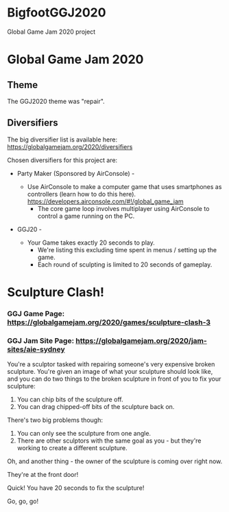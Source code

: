 # BigfootGGJ2020
Global Game Jam 2020 project


# Global Game Jam 2020

## Theme
The GGJ2020 theme was "repair".

## Diversifiers
The big diversifier list is available here: https://globalgamejam.org/2020/diversifiers

Chosen diversifiers for this project are:

* Party Maker (Sponsored by AirConsole) -
	* Use AirConsole to make a computer game that uses smartphones as controllers (learn how to do this here). https://developers.airconsole.com/#!/global_game_jam
		* The core game loop involves multiplayer using AirConsole to control a game running on the PC.
        
* GGJ20 - 
	* Your Game takes exactly 20 seconds to play.
		* We're listing this excluding time spent in menus / setting up the game. 
		* Each round of sculpting is limited to 20 seconds of gameplay.
       
	   
# Sculpture Clash!

### GGJ Game Page: https://globalgamejam.org/2020/games/sculpture-clash-3
### GGJ Jam Site Page: https://globalgamejam.org/2020/jam-sites/aie-sydney

You're a sculptor tasked with repairing someone's very expensive broken sculpture. You're given an image of what your sculpture should look like, and you can do two things to the broken sculpture in front of you to fix your sculpture: 
1. You can chip bits of the sculpture off.
2. You can drag chipped-off bits of the sculpture back on. 

There's two big problems though: 
1. You can only see the sculpture from one angle.
2. There are other sculptors with the same goal as you - but they're working to create a different sculpture. 

Oh, and another thing - the owner of the sculpture is coming over right now.

They're at the front door! 

Quick! You have 20 seconds to fix the sculpture! 

Go, go, go! 
